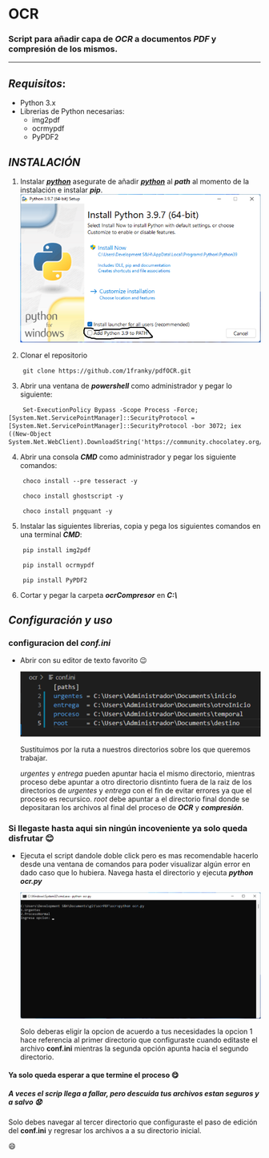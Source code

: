 # OCR 

### Script  para añadir capa de ***OCR*** a documentos ***PDF*** y compresión de los mismos.

--- 

## *Requisitos*:

* Python 3.x 
* Librerias de Python necesarias:
    * img2pdf
    * ocrmypdf
    * PyPDF2


## *INSTALACIÓN*

1. Instalar ***[python](https://www.python.org/downloads/ "Click para descargar python desde el sitio oficial")*** asegurate de añadir ***[python](https://www.python.org/downloads/ "Click para descargar python desde el sitio oficial")***  al ***path*** al momento de la instalación e instalar ***pip***.
    ![paths!](imagesDocumentacion/pathPython.png)

2. Clonar el repositorio
```  
    git clone https://github.com/1franky/pdfOCR.git
```  

3. Abrir una ventana de ***powershell*** como administrador y pegar lo siguiente:
``` 
    Set-ExecutionPolicy Bypass -Scope Process -Force; [System.Net.ServicePointManager]::SecurityProtocol = [System.Net.ServicePointManager]::SecurityProtocol -bor 3072; iex ((New-Object System.Net.WebClient).DownloadString('https://community.chocolatey.org/install.ps1'))
``` 
4. Abrir una consola ***CMD*** como administrador y pegar los siguiente comandos:
``` 
    choco install --pre tesseract -y
``` 
``` 
    choco install ghostscript -y 
``` 
``` 
    choco install pngquant -y
``` 

5. Instalar las siguientes librerias, copia y pega los siguientes comandos en una terminal ***CMD***:

```  
    pip install img2pdf 
```  
```  
    pip install ocrmypdf
```  
```  
    pip install PyPDF2
```

6. Cortar y pegar la carpeta ***ocrCompresor*** en  ***C:\\***

## *Configuración y uso*
### configuracion del *conf.ini* 
* Abrir con su editor de texto favorito :wink:

    ![paths!](imagesDocumentacion/paths.png)

    Sustituimos por la ruta a nuestros directorios sobre los que queremos trabajar.

    *urgentes* y *entrega* pueden apuntar hacia el mismo directorio, mientras proceso debe apuntar a otro directorio disntinto fuera de la raiz de los directorios de *urgentes* y *entrega* con el fin de evitar errores ya que el proceso es recursico. *root* debe apuntar a el directorio final donde se depositaran los archivos al final del proceso de ***OCR*** y ***compresión***.

### Si llegaste hasta aqui sin ningún incoveniente ya solo queda disfrutar :blush:

* Ejecuta el script dandole doble click pero es mas recomendable hacerlo desde una ventana de comandos para poder visualizar algún error en dado caso que lo hubiera. 
Navega hasta el directorio y ejecuta ***python ocr.py***

    ![ejecuta!](imagesDocumentacion/ejecuta.png)

    Solo deberas eligir la opcion de acuerdo a tus necesidades la opcion 1 hace referencia al primer directorio que configuraste cuando editaste el archivo **conf.ini** mientras la segunda opción apunta hacia el segundo directorio.

#### Ya solo queda esperar a que termine el proceso  :yum:



##### A veces el scrip llega a fallar, pero descuida tus archivos estan seguros y a salvo :anguished:
Solo debes navegar al tercer directorio que configuraste el paso de edición del **conf.ini** y regresar los archivos a a su directorio inicial.

:smile:




